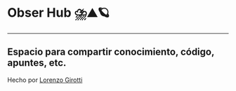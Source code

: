 # Obser Hub ⛈️⛰️🪐
---
Espacio para compartir conocimiento, código, apuntes, etc.
---

Hecho por [Lorenzo Girotti](mailto:lorenzogirotti00@gmail.com)


